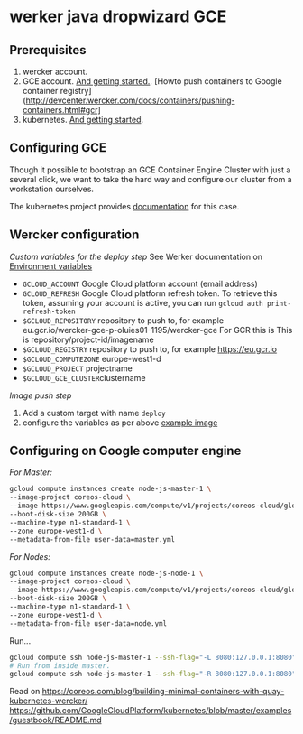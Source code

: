 # werker java dropwizard GCE

## Prerequisites

1. wercker account.
2. GCE account. [And getting started.](https://cloud.google.com/compute/docs/quickstart).
                [Howto push containers to Google container registry](http://devcenter.wercker.com/docs/containers/pushing-containers.html#gcr]
4. kubernetes. [And getting started](http://kubernetes.io/gettingstarted/).

## Configuring GCE

<!-- 1. Setup a project for your cluster with meaningful properites such as names etc.
 
 2. Spawn some CoreOS instances via GUI -->
Though it possible to bootstrap an GCE Container Engine Cluster with just a several click, we want to take the hard way and configure our cluster from a workstation ourselves.

The kubernetes project provides [documentation](https://github.com/GoogleCloudPlatform/kubernetes/blob/master/docs/getting-started-guides/gce.md) for this case.


## Wercker configuration 

*Custom variables for the deploy step*
See Werker documentation on [Environment variables](http://devcenter.wercker.com/learn/wercker-yml/environment-variables.html)
- `GCLOUD_ACCOUNT`  Google Cloud platform account (email address)
- `GCLOUD_REFRESH`  Google Cloud platform refresh token. To retrieve this token, assuming your account is active, you can run `gcloud auth print-refresh-token`
- `$GCLOUD_REPOSITORY` repository to push to, for example eu.gcr.io/wercker-gce-p-oluies01-1195/wercker-gce
                       For GCR this is This is repository/project-id/imagename
- `$GCLOUD_REGISTRY` repository to push to, for example https://eu.gcr.io
- `$GCLOUD_COMPUTEZONE` europe-west1-d
- `$GCLOUD_PROJECT` projectname 
- `$GCLOUD_GCE_CLUSTER`clustername

*Image push step*

1. Add a custom target with name `deploy`
2. configure the variables as per above 
[example image](http://i.imgur.com/HVcxkjN.png)
         


## Configuring on Google computer engine


*For Master:*
```bash
gcloud compute instances create node-js-master-1 \
--image-project coreos-cloud \
--image https://www.googleapis.com/compute/v1/projects/coreos-cloud/global/images/coreos-alpha-709-0-0-v20150611 \
--boot-disk-size 200GB \
--machine-type n1-standard-1 \
--zone europe-west1-d \
--metadata-from-file user-data=master.yml
```

*For Nodes:*
```bash
gcloud compute instances create node-js-node-1 \
--image-project coreos-cloud \
--image https://www.googleapis.com/compute/v1/projects/coreos-cloud/global/images/coreos-alpha-709-0-0-v20150611 \
--boot-disk-size 200GB \
--machine-type n1-standard-1 \
--zone europe-west1-d \
--metadata-from-file user-data=node.yml
```

Run...

```bash
gcloud compute ssh node-js-master-1 --ssh-flag="-L 8080:127.0.0.1:8080" --zone europe-west1-d
# Run from inside master.
gcloud compute ssh node-js-master-1 --ssh-flag="-R 8080:127.0.0.1:8080" --zone europe-west1-d
```

Read on
https://coreos.com/blog/building-minimal-containers-with-quay-kubernetes-wercker/
https://github.com/GoogleCloudPlatform/kubernetes/blob/master/examples/guestbook/README.md